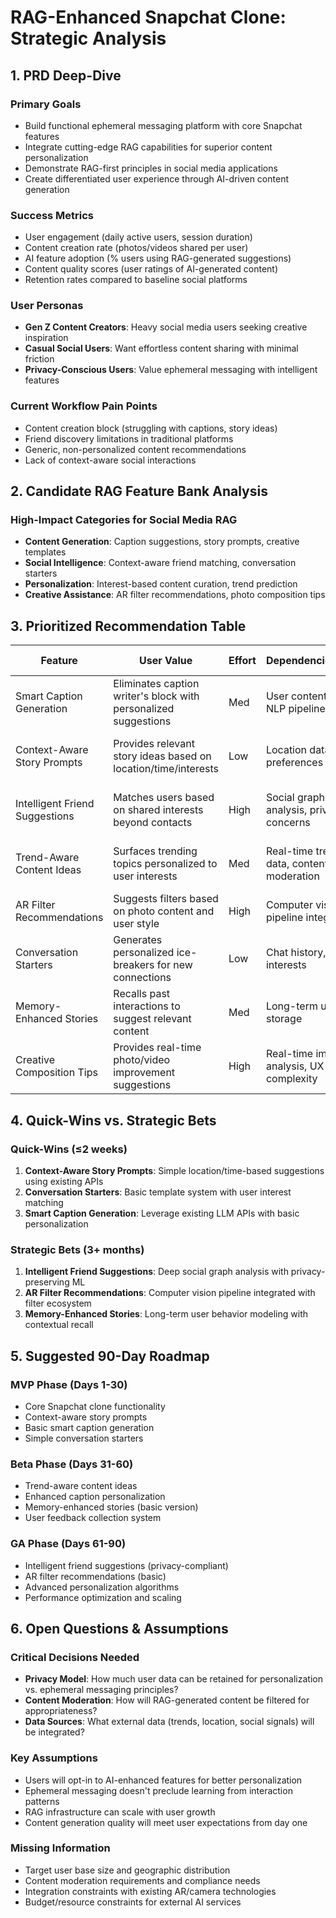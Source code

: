 # RAG-Enhanced Snapchat Clone: Strategic Analysis

## 1. PRD Deep-Dive

### Primary Goals
- Build functional ephemeral messaging platform with core Snapchat features
- Integrate cutting-edge RAG capabilities for superior content personalization
- Demonstrate RAG-first principles in social media applications
- Create differentiated user experience through AI-driven content generation

### Success Metrics
- User engagement (daily active users, session duration)
- Content creation rate (photos/videos shared per user)
- AI feature adoption (% users using RAG-generated suggestions)
- Content quality scores (user ratings of AI-generated content)
- Retention rates compared to baseline social platforms

### User Personas
- **Gen Z Content Creators**: Heavy social media users seeking creative inspiration
- **Casual Social Users**: Want effortless content sharing with minimal friction
- **Privacy-Conscious Users**: Value ephemeral messaging with intelligent features

### Current Workflow Pain Points
- Content creation block (struggling with captions, story ideas)
- Friend discovery limitations in traditional platforms
- Generic, non-personalized content recommendations
- Lack of context-aware social interactions

## 2. Candidate RAG Feature Bank Analysis

### High-Impact Categories for Social Media RAG
- **Content Generation**: Caption suggestions, story prompts, creative templates
- **Social Intelligence**: Context-aware friend matching, conversation starters
- **Personalization**: Interest-based content curation, trend prediction
- **Creative Assistance**: AR filter recommendations, photo composition tips

## 3. Prioritized Recommendation Table

| Feature | User Value | Effort | Dependencies/Risks | Metric to Track |
|---------|------------|--------|-------------------|-----------------|
| Smart Caption Generation | Eliminates caption writer's block with personalized suggestions | Med | User content history, NLP pipeline | Caption adoption rate (%) |
| Context-Aware Story Prompts | Provides relevant story ideas based on location/time/interests | Low | Location data, user preferences | Story creation increase (%) |
| Intelligent Friend Suggestions | Matches users based on shared interests beyond contacts | High | Social graph analysis, privacy concerns | Friend request success rate |
| Trend-Aware Content Ideas | Surfaces trending topics personalized to user interests | Med | Real-time trend data, content moderation | Engagement lift on suggested content |
| AR Filter Recommendations | Suggests filters based on photo content and user style | High | Computer vision, AR pipeline integration | Filter usage rate |
| Conversation Starters | Generates personalized ice-breakers for new connections | Low | Chat history, user interests | Message response rates |
| Memory-Enhanced Stories | Recalls past interactions to suggest relevant content | Med | Long-term user data storage | Story relevance scores |
| Creative Composition Tips | Provides real-time photo/video improvement suggestions | High | Real-time image analysis, UX complexity | Content quality ratings |

## 4. Quick-Wins vs. Strategic Bets

### Quick-Wins (≤2 weeks)
1. **Context-Aware Story Prompts**: Simple location/time-based suggestions using existing APIs
2. **Conversation Starters**: Basic template system with user interest matching
3. **Smart Caption Generation**: Leverage existing LLM APIs with basic personalization

### Strategic Bets (3+ months)
1. **Intelligent Friend Suggestions**: Deep social graph analysis with privacy-preserving ML
2. **AR Filter Recommendations**: Computer vision pipeline integrated with filter ecosystem
3. **Memory-Enhanced Stories**: Long-term user behavior modeling with contextual recall

## 5. Suggested 90-Day Roadmap

### MVP Phase (Days 1-30)
- Core Snapchat clone functionality
- Context-aware story prompts
- Basic smart caption generation
- Simple conversation starters

### Beta Phase (Days 31-60)
- Trend-aware content ideas
- Enhanced caption personalization
- Memory-enhanced stories (basic version)
- User feedback collection system

### GA Phase (Days 61-90)
- Intelligent friend suggestions (privacy-compliant)
- AR filter recommendations (basic)
- Advanced personalization algorithms
- Performance optimization and scaling

## 6. Open Questions & Assumptions

### Critical Decisions Needed
- **Privacy Model**: How much user data can be retained for personalization vs. ephemeral messaging principles?
- **Content Moderation**: How will RAG-generated content be filtered for appropriateness?
- **Data Sources**: What external data (trends, location, social signals) will be integrated?

### Key Assumptions
- Users will opt-in to AI-enhanced features for better personalization
- Ephemeral messaging doesn't preclude learning from interaction patterns
- RAG infrastructure can scale with user growth
- Content generation quality will meet user expectations from day one

### Missing Information
- Target user base size and geographic distribution
- Content moderation requirements and compliance needs
- Integration constraints with existing AR/camera technologies
- Budget/resource constraints for external AI services
